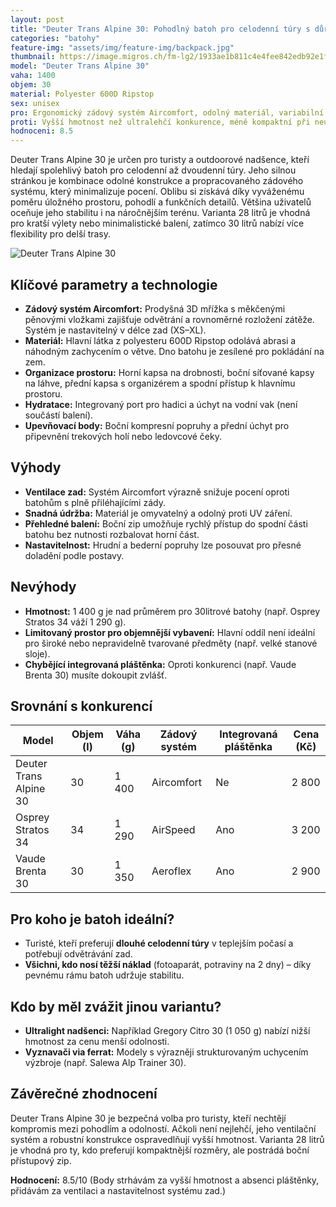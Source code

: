 ```yaml
---
layout: post
title: "Deuter Trans Alpine 30: Pohodlný batoh pro celodenní túry s důrazem na ventilaci zad"
categories: "batohy"
feature-img: "assets/img/feature-img/backpack.jpg"
thumbnail: https://image.migros.ch/fm-lg2/1933ae1b811c4e4fee842edb92e1f5b41f3c2b1e/deuter-trans-alpine-30-bike-rucksack.jpg
model: "Deuter Trans Alpine 30"
vaha: 1400
objem: 30
material: Polyester 600D Ripstop
sex: unisex
pro: Ergonomický zádový systém Aircomfort, odolný materiál, variabilní úložný prostor, integrovaný systém pro hydrataci
proti: Vyšší hmotnost než ultralehčí konkurence, méně kompaktní při neúplném naplnění
hodnoceni: 8.5
---
```



Deuter Trans Alpine 30 je určen pro turisty a outdoorové nadšence, kteří hledají spolehlivý batoh pro celodenní až dvoudenní túry. Jeho silnou stránkou je kombinace odolné konstrukce a propracovaného zádového systému, který minimalizuje pocení. Oblibu si získává díky vyváženému poměru úložného prostoru, pohodlí a funkčních detailů. Většina uživatelů oceňuje jeho stabilitu i na náročnějším terénu. Varianta 28 litrů je vhodná pro kratší výlety nebo minimalistické balení, zatímco 30 litrů nabízí více flexibility pro delší trasy.

![Deuter Trans Alpine 30](https://res.cloudinary.com/dvwv5cne3/image/fetch/w_auto,h_450,c_fill,g_auto,f_auto,q_auto/https://image.migros.ch/fm-lg2/1933ae1b811c4e4fee842edb92e1f5b41f3c2b1e/deuter-trans-alpine-30-bike-rucksack.jpg)

## Klíčové parametry a technologie
- **Zádový systém Aircomfort:** Prodyšná 3D mřížka s měkčenými pěnovými vložkami zajišťuje odvětrání a rovnoměrné rozložení zátěže. Systém je nastavitelný v délce zad (XS–XL).
- **Materiál:** Hlavní látka z polyesteru 600D Ripstop odolává abrasi a náhodným zachycením o větve. Dno batohu je zesílené pro pokládání na zem.
- **Organizace prostoru:** Horní kapsa na drobnosti, boční síťované kapsy na láhve, přední kapsa s organizérem a spodní přístup k hlavnímu prostoru.
- **Hydratace:** Integrovaný port pro hadici a úchyt na vodní vak (není součástí balení).
- **Upevňovací body:** Boční kompresní popruhy a přední úchyt pro připevnění trekových holí nebo ledovcové čeky.

## Výhody
- **Ventilace zad:** Systém Aircomfort výrazně snižuje pocení oproti batohům s plně přiléhajícími zády.
- **Snadná údržba:** Materiál je omyvatelný a odolný proti UV záření.
- **Přehledné balení:** Boční zip umožňuje rychlý přístup do spodní části batohu bez nutnosti rozbalovat horní část.
- **Nastavitelnost:** Hrudní a bederní popruhy lze posouvat pro přesné doladění podle postavy.

## Nevýhody
- **Hmotnost:** 1 400 g je nad průměrem pro 30litrové batohy (např. Osprey Stratos 34 váží 1 290 g).
- **Limitovaný prostor pro objemnější vybavení:** Hlavní oddíl není ideální pro široké nebo nepravidelně tvarované předměty (např. velké stanové sloje).
- **Chybějící integrovaná pláštěnka:** Oproti konkurenci (např. Vaude Brenta 30) musíte dokoupit zvlášť.

## Srovnání s konkurencí

| Model               | Objem (l) | Váha (g) | Zádový systém     | Integrovaná pláštěnka | Cena (Kč) |
|---------------------|-----------|----------|-------------------|-----------------------|-----------|
| Deuter Trans Alpine 30 | 30        | 1 400    | Aircomfort        | Ne                    | 2 800     |
| Osprey Stratos 34   | 34        | 1 290    | AirSpeed          | Ano                   | 3 200     |
| Vaude Brenta 30     | 30        | 1 350    | Aeroflex          | Ano                   | 2 900     |

## Pro koho je batoh ideální?
- Turisté, kteří preferují **dlouhé celodenní túry** v teplejším počasí a potřebují odvětrávání zad.
- **Všichni, kdo nosí těžší náklad** (fotoaparát, potraviny na 2 dny) – díky pevnému rámu batoh udržuje stabilitu.

## Kdo by měl zvážit jinou variantu?
- **Ultralight nadšenci:** Například Gregory Citro 30 (1 050 g) nabízí nižší hmotnost za cenu menší odolnosti.
- **Vyznavači via ferrat:** Modely s výrazněji strukturovaným uchycením výzbroje (např. Salewa Alp Trainer 30).

## Závěrečné zhodnocení
Deuter Trans Alpine 30 je bezpečná volba pro turisty, kteří nechtějí kompromis mezi pohodlím a odolností. Ačkoli není nejlehčí, jeho ventilační systém a robustní konstrukce ospravedlňují vyšší hmotnost. Varianta 28 litrů je vhodná pro ty, kdo preferují kompaktnější rozměry, ale postrádá boční přístupový zip.

**Hodnocení:** 8.5/10 (Body strhávám za vyšší hmotnost a absenci pláštěnky, přidávám za ventilaci a nastavitelnost systému zad.)
